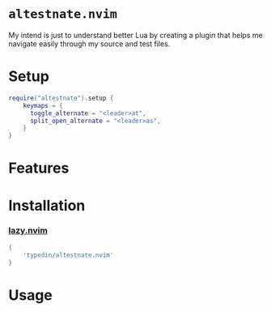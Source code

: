 # `altestnate.nvim`

My intend is just to understand better Lua by creating a plugin that helps me navigate easily through my source and test files.

# Setup

```lua
require("altestnate").setup {
    keymaps = {
      toggle_alternate = "<leader>at",
      split_open_alternate = "<leader>as",
    }
}
```

# Features
<!-- TODO -->


# Installation

### [lazy.nvim](https://github.com/folke/lazy.nvim)

```lua
{
    'typedin/altestnate.nvim'
}
```

# Usage
<!-- TODO -->


